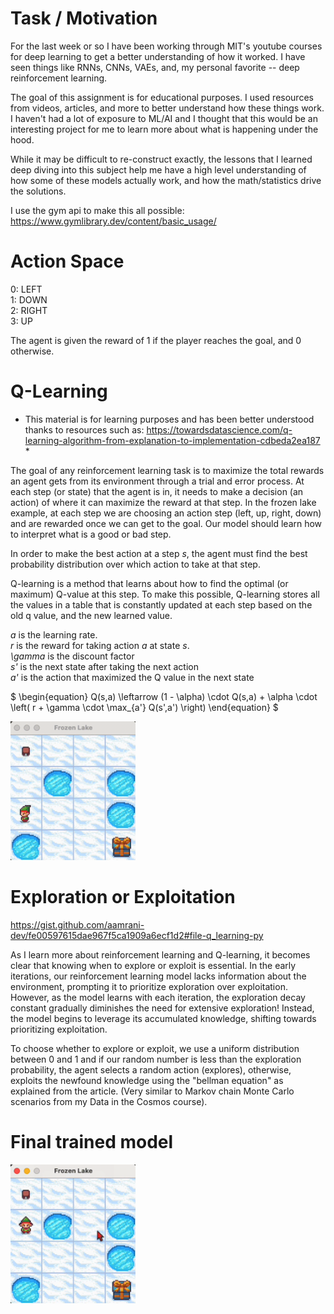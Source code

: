 # Task / Motivation

For the last week or so I have been working through MIT's youtube courses for deep learning to get a better understanding of how it worked. I have seen things like RNNs, CNNs, VAEs, and, my personal favorite -- deep reinforcement learning. 


The goal of this assignment is for educational purposes. I used resources from videos, articles, and more to better understand how these things work. I haven't had a lot of exposure to ML/AI and I thought that this would be an interesting project for me to learn more about what is happening under the hood. 


While it may be difficult to re-construct exactly, the lessons that I learned deep diving into this subject help me have a high level understanding of how some of these models actually work, and how the math/statistics drive the solutions. 


I use the gym api to make this all possible:   
https://www.gymlibrary.dev/content/basic_usage/


# Action Space
0: LEFT   
1: DOWN   
2: RIGHT   
3: UP

The agent is given the reward of 1 if the player reaches the goal, and 0 otherwise. 


# Q-Learning

* This material is for learning purposes and has been better understood thanks to resources such as: https://towardsdatascience.com/q-learning-algorithm-from-explanation-to-implementation-cdbeda2ea187 *

The goal of any reinforcement learning task is to maximize the total rewards an agent gets from its environment through a trial and error process. At each step (or state) that the agent is in, it needs to make a decision (an action) of where it can maximize the reward at that step. In the frozen lake example, at each step we are choosing an action step (left, up, right, down) and are rewarded once we can get to the goal. Our model should learn how to interpret what is a good or bad step. 

In order to make the best action at a step *s*, the agent must find the best probability distribution over which action to take at that step. 

Q-learning is a method that learns about how to find the optimal (or maximum) Q-value at this step. To make this possible, Q-learning stores all the values in a table that is constantly updated at each step based on the old q value, and the new learned value. 

*a* is the learning rate.    
*r* is the reward for taking action *a* at state *s*.    
*\gamma* is the discount factor    
*s'* is the next state after taking the next action    
*a'* is the action that maximized the Q value in the next state   

$
\begin{equation}
Q(s,a) \leftarrow (1 - \alpha) \cdot Q(s,a) + \alpha \cdot \left( r + \gamma \cdot \max_{a'} Q(s',a') \right)
\end{equation}
$


<img src="training.gif" alt="Elf training in environment" style="width:200px;"/>



# Exploration or Exploitation 

https://gist.github.com/aamrani-dev/fe00597615dae967f5ca1909a6ecf1d2#file-q_learning-py

As I learn more about reinforcement learning and Q-learning, it becomes clear that knowing when to explore or exploit is essential. In the early iterations, our reinforcement learning model lacks information about the environment, prompting it to prioritize exploration over exploitation. However, as the model learns with each iteration, the exploration decay constant gradually diminishes the need for extensive exploration! Instead, the model begins to leverage its accumulated knowledge, shifting towards prioritizing exploitation. 

To choose whether to explore or exploit, we use a uniform distribution between 0 and 1 and if our random number is less than the exploration probability, the agent selects a random action (explores), otherwise, exploits the newfound knowledge using the "bellman equation" as explained from the article. (Very similar to Markov chain Monte Carlo scenarios from my Data in the Cosmos course).


# Final trained model

<img src="trained.gif" alt="Elf training in environment" style="width:200px;"/>
